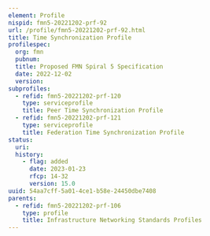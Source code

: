 ```yaml
---
element: Profile
nispid: fmn5-20221202-prf-92
url: /profile/fmn5-20221202-prf-92.html
title: Time Synchronization Profile
profilespec:
  org: fmn
  pubnum: 
  title: Proposed FMN Spiral 5 Specification
  date: 2022-12-02
  version: 
subprofiles:
  - refid: fmn5-20221202-prf-120
    type: serviceprofile
    title: Peer Time Synchronization Profile
  - refid: fmn5-20221202-prf-121
    type: serviceprofile
    title: Federation Time Synchronization Profile
status:
  uri: 
  history: 
    - flag: added
      date: 2023-01-23
      rfcp: 14-32
      version: 15.0
uuid: 54aa7cff-5a01-4ce1-b58e-24450dbe7408
parents:
  - refid: fmn5-20221202-prf-106
    type: profile
    title: Infrastructure Networking Standards Profiles
---
```

